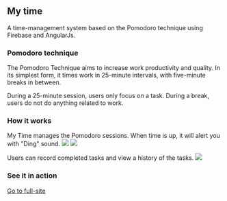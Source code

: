 ## My time
A time-management system based on the Pomodoro technique using Firebase and AngularJs.


### Pomodoro technique
The Pomodoro Technique aims to increase work productivity and quality. In its simplest form, it times work in 25-minute intervals, with five-minute breaks in between.

During a 25-minute session, users only focus on a task. During a break, users do not do anything related to work.

### How it works
My Time manages the Pomodoro sessions. When time is up, it will alert you with "Ding" sound.
![](https://s3.us-east-2.amazonaws.com/project-screenshots-gahee/my-time-work-time.gif)
![](https://s3.us-east-2.amazonaws.com/project-screenshots-gahee/my-time-break-time.gif)

Users can record completed tasks and view a history of the tasks.
![](https://s3.us-east-2.amazonaws.com/project-screenshots-gahee/my-time-add-task.gif)


### See it in action
[Go to full-site](https://my-time-ghbooth12.herokuapp.com/)